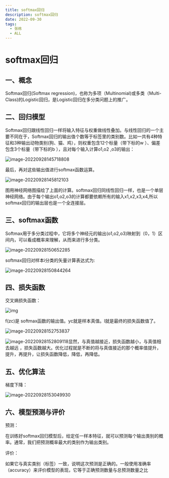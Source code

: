 ```yaml
---
title: softmax回归
description: softmax回归
date: 2022-09-30
tags:
  - 张栋
  - ALL
---
```




# softmax回归

## 一、概念

Softmax回归(Softmax regression)，也称为多项（Multinomial)或多类（Multi-Class)的Logistic回归，是Logistic回归在多分类问题上的推广。

## 二、回归模型

Softmax回归跟线性回归一样将输入特征与权重做线性叠加。与线性回归的一个主要不同在于，Softmax回归的输出值个数等于标签里的类别数。比如一共有4种特征和3种输出动物类别(狗、猫、鸡），则权重包含12个标量（带下标的w ）、偏差包含3个标量（带下标的b ），且对每个输入计算o1,o2 ,o3的输出：

 ![image-20220928145718808]()

最后，再对这些输出值进行softmax函数运算。

![image-20220928145812103]()

图用神经网络图描绘了上面的计算。softmax回归同线性回归一样，也是一个单层神经网络。由于每个输出o1,o2,o3的计算都要依赖所有的输入x1,x2,x3,x4,所以softmax回归的输出层也是一个全连接层。

## 三、softmax函数

Softmax用于多分类过程中，它将多个神经元的输出(o1,o2,o3)映射到（0，1）区间内，可以看成概率来理解，从而来进行多分类。



![image-20220928150652285]()

softmax回归对样本i分类的矢量计算表达式为:

![image-20220928150844264]()

## 四、损失函数

交叉熵损失函数：

![img](https://img-blog.csdnimg.cn/20200908162036235.png)

f(zc)是 softmax函数的输出值。yc就是样本真值。l就是最终的损失函数值了。

![image-20220928152753837]()

![image-20220928152809118]()显然，与真值越接近，损失函数越小，与真值相去越远 ，损失函数越大。优化过程就是不断的将与真值接近的那个概率值提升，提升，再提升，让损失函数降低，降低，再降低。

## 五、优化算法

梯度下降：

![image-20220928153049930]()

## 六、模型预测与评价

预测：

在训练好softmax回归模型后，给定任一样本特征，就可以预测每个输出类别的概率。通常，我们把预测概率最大的类别作为输出类别。


评价：

如果它与真实类别（标签）一致，说明这次预测是正确的。一般使用准确率（accuracy）来评价模型的表现，它等于正确预测数量与总预测数量之比



